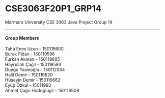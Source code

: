 # CSE3063F20P1_GRP14
Marmara University CSE 3063 Java Project Group 14

***

#### Group Members
Taha Enes Uzun - 150119600\
Burak Fidan - 150119596\
Furkan Akman - 150119605\
Hayrullah Çağıl - 150119593\
Duygu Yasinoğlu - 150112034\
Halil Demir - 150119820\
Hüseyin Demir - 150119662\
Eyüp Özkul - 15011990\
Ahmet Çağrı Hodoğlugil - 150118508
